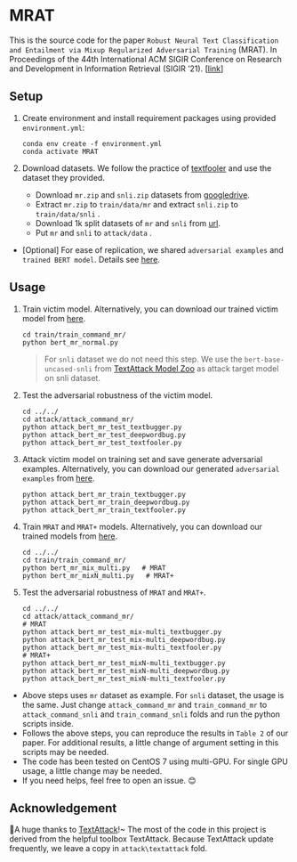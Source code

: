 # MRAT

This is the source code for the paper `Robust Neural Text Classification and Entailment via Mixup
Regularized Adversarial Training` (MRAT). In Proceedings of the 44th International ACM SIGIR Conference on Research and Development in Information Retrieval (SIGIR ’21).  [[link](https://dl.acm.org/doi/10.1145/3404835.3463122)]

## Setup

1. Create environment and install requirement packages using provided `environment.yml`:

   ```
   conda env create -f environment.yml
   conda activate MRAT
   ```

2. Download datasets. We follow the practice of [textfooler](https://github.com/jind11/TextFooler) and use the dataset they provided.

   * Download `mr.zip` and `snli.zip` datasets from [googledrive](https://drive.google.com/drive/folders/1N-FYUa5XN8qDs4SgttQQnrkeTXXAXjTv).
   * Extract `mr.zip` to `train/data/mr` and extract `snli.zip` to `train/data/snli` .
   * Download 1k split datasets of `mr` and `snli`  from [url](https://github.com/jind11/TextFooler/tree/master/data).
   * Put `mr` and `snli` to `attack/data` .

* [Optional] For ease of replication, we shared `adversarial examples` and `trained BERT model`. Details see [here](outputs/readme.md).

## Usage

1. Train victim model. Alternatively, you can download our trained victim model from [here](outputs/readme.md).

   ```
   cd train/train_command_mr/
   python bert_mr_normal.py
   ```

   > For `snli` dataset we do not need this step. We use the `bert-base-uncased-snli` from [TextAttack Model Zoo](https://textattack.readthedocs.io/en/latest/3recipes/models.html) as attack target model on snli dataset. 

2. Test the adversarial robustness of the victim model.

   ```
   cd ../../
   cd attack/attack_command_mr/
   python attack_bert_mr_test_textbugger.py
   python attack_bert_mr_test_deepwordbug.py
   python attack_bert_mr_test_textfooler.py
   ```

3. Attack victim model on training set and save generate adversarial examples. Alternatively, you can download our generated `adversarial examples` from [here](outputs/readme.md).

   ```
   python attack_bert_mr_train_textbugger.py
   python attack_bert_mr_train_deepwordbug.py
   python attack_bert_mr_train_textfooler.py
   ```

4. Train `MRAT` and `MRAT+` models. Alternatively,  you can download our trained models from [here](outputs/readme.md).

   ```
   cd ../../
   cd train/train_command_mr/
   python bert_mr_mix_multi.py   # MRAT
   python bert_mr_mixN_multi.py   # MRAT+
   ```

5. Test the adversarial robustness of `MRAT` and `MRAT+`.

   ```
   cd ../../
   cd attack/attack_command_mr/
   # MRAT
   python attack_bert_mr_test_mix-multi_textbugger.py
   python attack_bert_mr_test_mix-multi_deepwordbug.py
   python attack_bert_mr_test_mix-multi_textfooler.py
   # MRAT+
   python attack_bert_mr_test_mixN-multi_textbugger.py
   python attack_bert_mr_test_mixN-multi_deepwordbug.py
   python attack_bert_mr_test_mixN-multi_textfooler.py
   ```

* Above steps uses `mr` dataset as example. For `snli` dataset, the usage is the same. Just change `attack_command_mr` and `train_command_mr` to `attack_command_snli` and `train_command_snli` folds and run the python scripts inside. 
* Follows the above steps, you can reproduce the results in `Table 2` of our paper. For additional results, a little change of argument setting in this scripts may be needed. 
* The code has been tested on CentOS 7 using multi-GPU. For single GPU usage, a little change may be needed. 
* If you need helps, feel free to open an issue. 😊

## Acknowledgement

🎉A huge thanks to [TextAttack](https://github.com/QData/TextAttack)!~  The most of the code in this project is derived from the helpful toolbox TextAttack. Because TextAttack update frequently, we leave a copy in `attack\textattack` fold.

